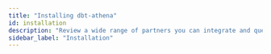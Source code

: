 ```yaml
---
title: "Installing dbt-athena"
id: installation
description: "Review a wide range of partners you can integrate and query with the dbt Semantic Layer."
sidebar_label: "Installation"
---
```

